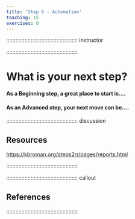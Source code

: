 ```yaml
---
title: 'Step 6 - Automation'
teaching: 15
exercises: 0
---
```



::::::::::::::::::::::::::::::::::::::::::::::: instructor


::::::::::::::::::::::::::::::::::::::::::::::: 



# What is your next step?

#### As a Beginning step, a great place to start is....



#### As an Advanced step, your next move can be....


::::::::::::::::::::::::::::::::::::::::::::::: discussion

## Resources



https://kbroman.org/steps2rr/pages/reports.html


::::::::::::::::::::::::::::::::::::::::::::::: 


::::::::::::::::::::::::::::::::::::::::::::::: callout

## References


:::::::::::::::::::::::::::::::::::::::::::::::